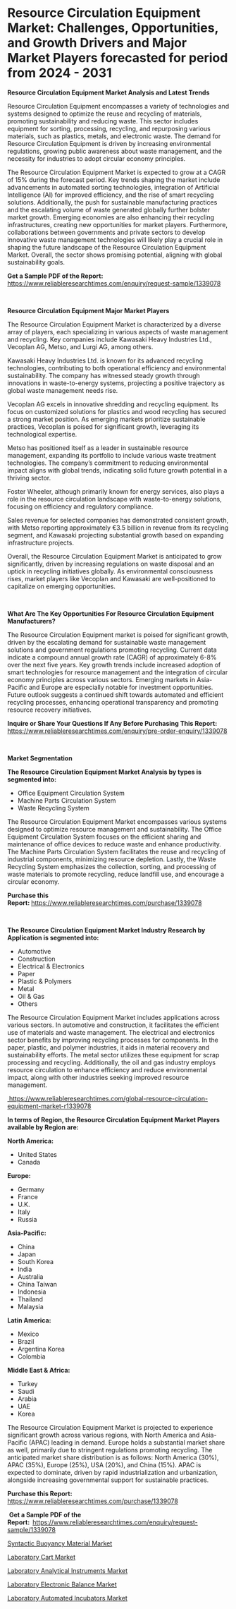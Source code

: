 <p><h1>Resource Circulation Equipment Market: Challenges, Opportunities, and Growth Drivers and Major Market Players forecasted for period from 2024 - 2031</h1></p><p><strong>Resource Circulation Equipment Market Analysis and Latest Trends</strong></p>
<p><p>Resource Circulation Equipment encompasses a variety of technologies and systems designed to optimize the reuse and recycling of materials, promoting sustainability and reducing waste. This sector includes equipment for sorting, processing, recycling, and repurposing various materials, such as plastics, metals, and electronic waste. The demand for Resource Circulation Equipment is driven by increasing environmental regulations, growing public awareness about waste management, and the necessity for industries to adopt circular economy principles.</p><p>The Resource Circulation Equipment Market is expected to grow at a CAGR of 15% during the forecast period. Key trends shaping the market include advancements in automated sorting technologies, integration of Artificial Intelligence (AI) for improved efficiency, and the rise of smart recycling solutions. Additionally, the push for sustainable manufacturing practices and the escalating volume of waste generated globally further bolster market growth. Emerging economies are also enhancing their recycling infrastructures, creating new opportunities for market players. Furthermore, collaborations between governments and private sectors to develop innovative waste management technologies will likely play a crucial role in shaping the future landscape of the Resource Circulation Equipment Market. Overall, the sector shows promising potential, aligning with global sustainability goals.</p></p>
<p><strong>Get a Sample PDF of the Report:&nbsp;</strong> <a href="https://www.reliableresearchtimes.com/enquiry/request-sample/1339078?utm_campaign=1775&utm_medium=2&utm_source=Github&utm_content=ia&utm_term=20102024&utm_id=resource-circulation-equipment">https://www.reliableresearchtimes.com/enquiry/request-sample/1339078</a></p>
<p>&nbsp;</p>
<p><strong>Resource Circulation Equipment Major Market Players</strong></p>
<p><p>The Resource Circulation Equipment Market is characterized by a diverse array of players, each specializing in various aspects of waste management and recycling. Key companies include Kawasaki Heavy Industries Ltd., Vecoplan AG, Metso, and Lurgi AG, among others.</p><p>Kawasaki Heavy Industries Ltd. is known for its advanced recycling technologies, contributing to both operational efficiency and environmental sustainability. The company has witnessed steady growth through innovations in waste-to-energy systems, projecting a positive trajectory as global waste management needs rise.</p><p>Vecoplan AG excels in innovative shredding and recycling equipment. Its focus on customized solutions for plastics and wood recycling has secured a strong market position. As emerging markets prioritize sustainable practices, Vecoplan is poised for significant growth, leveraging its technological expertise.</p><p>Metso has positioned itself as a leader in sustainable resource management, expanding its portfolio to include various waste treatment technologies. The company’s commitment to reducing environmental impact aligns with global trends, indicating solid future growth potential in a thriving sector.</p><p>Foster Wheeler, although primarily known for energy services, also plays a role in the resource circulation landscape with waste-to-energy solutions, focusing on efficiency and regulatory compliance.</p><p>Sales revenue for selected companies has demonstrated consistent growth, with Metso reporting approximately €3.5 billion in revenue from its recycling segment, and Kawasaki projecting substantial growth based on expanding infrastructure projects.</p><p>Overall, the Resource Circulation Equipment Market is anticipated to grow significantly, driven by increasing regulations on waste disposal and an uptick in recycling initiatives globally. As environmental consciousness rises, market players like Vecoplan and Kawasaki are well-positioned to capitalize on emerging opportunities.</p></p>
<p>&nbsp;</p>
<p><strong>What Are The Key Opportunities For Resource Circulation Equipment Manufacturers?</strong></p>
<p><p>The Resource Circulation Equipment market is poised for significant growth, driven by the escalating demand for sustainable waste management solutions and government regulations promoting recycling. Current data indicate a compound annual growth rate (CAGR) of approximately 6-8% over the next five years. Key growth trends include increased adoption of smart technologies for resource management and the integration of circular economy principles across various sectors. Emerging markets in Asia-Pacific and Europe are especially notable for investment opportunities. Future outlook suggests a continued shift towards automated and efficient recycling processes, enhancing operational transparency and promoting resource recovery initiatives.</p></p>
<p><strong>Inquire or Share Your Questions If Any Before Purchasing This Report:</strong> <a href="https://www.reliableresearchtimes.com/enquiry/pre-order-enquiry/1339078?utm_campaign=1775&utm_medium=2&utm_source=Github&utm_content=ia&utm_term=20102024&utm_id=resource-circulation-equipment">https://www.reliableresearchtimes.com/enquiry/pre-order-enquiry/1339078</a></p>
<p>&nbsp;</p>
<p><strong>Market Segmentation</strong></p>
<p><strong>The Resource Circulation Equipment Market Analysis by types is segmented into:</strong></p>
<p><ul><li>Office Equipment Circulation System</li><li>Machine Parts Circulation System</li><li>Waste Recycling System</li></ul></p>
<p><p>The Resource Circulation Equipment Market encompasses various systems designed to optimize resource management and sustainability. The Office Equipment Circulation System focuses on the efficient sharing and maintenance of office devices to reduce waste and enhance productivity. The Machine Parts Circulation System facilitates the reuse and recycling of industrial components, minimizing resource depletion. Lastly, the Waste Recycling System emphasizes the collection, sorting, and processing of waste materials to promote recycling, reduce landfill use, and encourage a circular economy.</p></p>
<p><strong>Purchase this Report:&nbsp;</strong><a href="https://www.reliableresearchtimes.com/purchase/1339078?utm_campaign=1775&utm_medium=2&utm_source=Github&utm_content=ia&utm_term=20102024&utm_id=resource-circulation-equipment">https://www.reliableresearchtimes.com/purchase/1339078</a></p>
<p>&nbsp;</p>
<p><strong>The Resource Circulation Equipment Market Industry Research by Application is segmented into:</strong></p>
<p><ul><li>Automotive</li><li>Construction</li><li>Electrical & Electronics</li><li>Paper</li><li>Plastic & Polymers</li><li>Metal</li><li>Oil & Gas</li><li>Others</li></ul></p>
<p><p>The Resource Circulation Equipment Market includes applications across various sectors. In automotive and construction, it facilitates the efficient use of materials and waste management. The electrical and electronics sector benefits by improving recycling processes for components. In the paper, plastic, and polymer industries, it aids in material recovery and sustainability efforts. The metal sector utilizes these equipment for scrap processing and recycling. Additionally, the oil and gas industry employs resource circulation to enhance efficiency and reduce environmental impact, along with other industries seeking improved resource management.</p></p>
<p><a href="https://www.reliableresearchtimes.com/global-resource-circulation-equipment-market-r1339078?utm_campaign=1775&utm_medium=2&utm_source=Github&utm_content=ia&utm_term=20102024&utm_id=resource-circulation-equipment">&nbsp;https://www.reliableresearchtimes.com/global-resource-circulation-equipment-market-r1339078</a></p>
<p><strong>In terms of Region, the Resource Circulation Equipment Market Players available by Region are:</strong></p>
<p>
    <p> <strong> North America: </strong>
        <ul>
            <li>United States</li>
            <li>Canada</li>
        </ul>
        </p> 
    <p> <strong> Europe: </strong>
        <ul>
            <li>Germany</li>
            <li>France</li>
            <li>U.K.</li>
            <li>Italy</li>
            <li>Russia</li>
        </ul>
        </p> 
    <p> <strong> Asia-Pacific: </strong>
        <ul>
            <li>China</li>
            <li>Japan</li>
            <li>South Korea</li>
            <li>India</li>
            <li>Australia</li>
            <li>China Taiwan</li>
            <li>Indonesia</li>
            <li>Thailand</li>
            <li>Malaysia</li>
        </ul>
        </p> 
    <p> <strong> Latin America: </strong>
        <ul>
            <li>Mexico</li>
            <li>Brazil</li>
            <li>Argentina Korea</li>
            <li>Colombia</li>
        </ul>
        </p> 
    <p> <strong> Middle East & Africa: </strong>
        <ul>
            <li>Turkey</li>
            <li>Saudi</li>
            <li>Arabia</li>
            <li>UAE</li>
            <li>Korea</li>
        </ul>
    </p>
    </p>
<p><p>The Resource Circulation Equipment Market is projected to experience significant growth across various regions, with North America and Asia-Pacific (APAC) leading in demand. Europe holds a substantial market share as well, primarily due to stringent regulations promoting recycling. The anticipated market share distribution is as follows: North America (30%), APAC (35%), Europe (25%), USA (20%), and China (15%). APAC is expected to dominate, driven by rapid industrialization and urbanization, alongside increasing governmental support for sustainable practices.</p></p>
<p><strong>Purchase this Report: </strong><a href="https://www.reliableresearchtimes.com/purchase/1339078?utm_campaign=1775&utm_medium=2&utm_source=Github&utm_content=ia&utm_term=20102024&utm_id=resource-circulation-equipment">https://www.reliableresearchtimes.com/purchase/1339078</a></p>
<p>&nbsp;<strong>Get a Sample PDF of the Report:&nbsp;&nbsp;</strong><a href="https://www.reliableresearchtimes.com/enquiry/request-sample/1339078?utm_campaign=1775&utm_medium=2&utm_source=Github&utm_content=ia&utm_term=20102024&utm_id=resource-circulation-equipment">https://www.reliableresearchtimes.com/enquiry/request-sample/1339078</a></p>
<p><strong></strong></p>
<p><p><a href="https://github.com/RogerBennett414/Market-Research-Report-List-1/blob/main/syntactic-buoyancy-material-market.md?utm_campaign=1775&utm_medium=2&utm_source=Github&utm_content=ia&utm_term=20102024&utm_id=resource-circulation-equipment">Syntactic Buoyancy Material Market</a></p><p><a href="https://www.linkedin.com/pulse/trends-global-laboratory-cart-market-forecast-analysis-wu4ke?utm_campaign=1775&utm_medium=2&utm_source=Github&utm_content=ia&utm_term=20102024&utm_id=resource-circulation-equipment">Laboratory Cart Market</a></p><p><a href="https://www.linkedin.com/pulse/global-laboratory-analytical-instruments-market-forecast-r4zqc?utm_campaign=1775&utm_medium=2&utm_source=Github&utm_content=ia&utm_term=20102024&utm_id=resource-circulation-equipment">Laboratory Analytical Instruments Market</a></p><p><a href="https://www.linkedin.com/pulse/navigating-global-laboratory-electronic-balance-market-from-du7te?utm_campaign=1775&utm_medium=2&utm_source=Github&utm_content=ia&utm_term=20102024&utm_id=resource-circulation-equipment">Laboratory Electronic Balance Market</a></p><p><a href="https://www.linkedin.com/pulse/laboratory-automated-incubators-market-drivers-challenges-ccase?utm_campaign=1775&utm_medium=2&utm_source=Github&utm_content=ia&utm_term=20102024&utm_id=resource-circulation-equipment">Laboratory Automated Incubators Market</a></p></p>